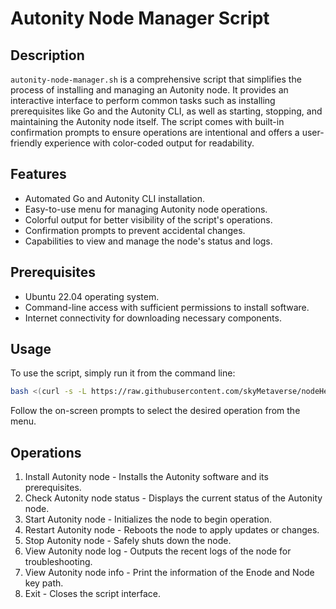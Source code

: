 # Autonity Node Manager Script

## Description
`autonity-node-manager.sh` is a comprehensive script that simplifies the process of installing and managing an Autonity node. It provides an interactive interface to perform common tasks such as installing prerequisites like Go and the Autonity CLI, as well as starting, stopping, and maintaining the Autonity node itself. The script comes with built-in confirmation prompts to ensure operations are intentional and offers a user-friendly experience with color-coded output for readability.

## Features
- Automated Go and Autonity CLI installation.
- Easy-to-use menu for managing Autonity node operations.
- Colorful output for better visibility of the script's operations.
- Confirmation prompts to prevent accidental changes.
- Capabilities to view and manage the node's status and logs.

## Prerequisites
- Ubuntu 22.04 operating system.
- Command-line access with sufficient permissions to install software.
- Internet connectivity for downloading necessary components.

## Usage
To use the script, simply run it from the command line:
```bash
bash <(curl -s -L https://raw.githubusercontent.com/skyMetaverse/nodeHelper/master/project/autonity/autonity-node-manager.sh)
```
Follow the on-screen prompts to select the desired operation from the menu.

## Operations
1. Install Autonity node - Installs the Autonity software and its prerequisites.
2. Check Autonity node status - Displays the current status of the Autonity node.
3. Start Autonity node - Initializes the node to begin operation.
4. Restart Autonity node - Reboots the node to apply updates or changes.
5. Stop Autonity node - Safely shuts down the node.
6. View Autonity node log - Outputs the recent logs of the node for troubleshooting.
7. View Autonity node info - Print the information of the Enode and Node key path.
8. Exit - Closes the script interface.